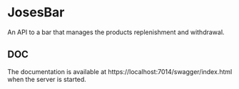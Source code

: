 # JosesBar
An API to a bar that manages the products replenishment and withdrawal.

## DOC
The documentation is available at https://localhost:7014/swagger/index.html when the server is started.
